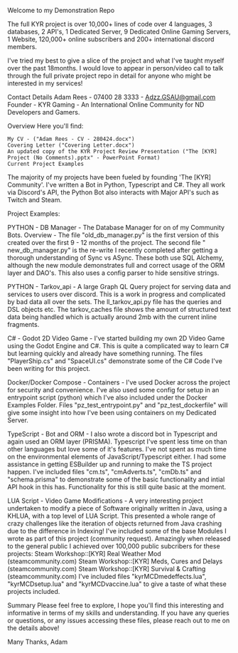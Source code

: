 Welcome to my Demonstration Repo 

The full KYR project is over 10,000+ lines of code over 4 languages, 3 databases, 2 API's, 1 Dedicated Server, 9 Dedicated Online Gaming Servers, 1 Website, 120,000+ online subscribers and 200+ international discord members. 

I've tried my best to give a slice of the project and what I've taught myself over the past 18months. I would love to appear in person/video call to talk through the full private project repo in detail for anyone who might be interested in my services!

Contact Details 
Adam Rees - 07400 28 3333 - Adzz.GSAU@gmail.com Founder - KYR Gaming - An International Online Community for ND Developers and Gamers.

Overview Here you'll find:

    My CV - ("Adam Rees - CV - 280424.docx")
    Covering Letter ("Covering Letter.docx")
    An updated copy of the KYR Project Review Presentation ("The [KYR] Project (No Comments).pptx" - PowerPoint Format)
    Current Project Examples

The majority of my projects have been fueled by founding 'The [KYR] Community'. I've written a Bot in Python, Typescript and C#. They all work via Discord's API, the Python Bot also interacts with Major API's such as Twitch and Steam.

Project Examples:

PYTHON - DB Manager - The Database Manager for on of my Community Bots. Overview - The file "old_db_manager.py" is the first version of this created over the first 9 - 12 months of the project. The second file " new_db_manager.py" is the re-write I recently completed after getting a thorough understanding of Sync vs ASync. These both use SQL Alchemy, although the new module demonstrates full and correct usage of the ORM layer and DAO's. This also uses a config parser to hide sensitive strings.

PYTHON - Tarkov_api - A large Graph QL Query project for serving data and services to users over discord. This is a work in progress and complicated by bad data all over the sets. The ll_tarkov_api.py file has the queries and DSL objects etc. The tarkov_caches file shows the amount of structured text data being handled which is actually around 2mb with the current inline fragments.

C# - Godot 2D Video Game - I've started building my own 2D Video Game using the Godot Engine and C#. This is quite a complicated way to learn C# but learning quickly and already have something running. The files "PlayerShip.cs" and "SpaceUI.cs" demonstrate some of the C# Code I've been writing for this project.

Docker/Docker Compose - Containers - I've used Docker across the project for security and convenience. I've also used some config for setup in an entrypoint script (python) which I've also included under the Docker Examples Folder. Files "pz_test_entrypoint.py" and "pz_test_dockerfile" will give some insight into how I've been using containers on my Dedicated Server.

TypeScript - Bot and ORM - I also wrote a discord bot in Typescript and again used an ORM layer (PRISMA). Typescript I've spent less time on than other languages but love some of it's features. I've not spent as much time on the environmental elements of JavaScript/Typescript either. I had some assistance in getting ESBuilder up and running to make the TS project happen. I've included files "cm.ts", "cmAdverts.ts", "cmDb.ts" and "schema.prisma" to demonstrate some of the basic functionality and intial API hook in this has. Functionality for this is still quite basic at the moment.

LUA Script - Video Game Modifications - A very interesting project undertaken to modify a piece of Software originally written in Java, using a KHLUA, with a top level of LUA Script. This presented a whole range of crazy challenges like the iteration of objects returned from Java crashing due to the difference in Indexing! I've included some of the base Modules I wrote as part of this project (community request). Amazingly when released to the general public I achieved over 100,000 public subcribers for these projects: Steam Workshop::[KYR] Real Weather Mod (steamcommunity.com) Steam Workshop::[KYR] Meds, Cures and Delays (steamcommunity.com) Steam Workshop::[KYR] Survival & Crafting (steamcommunity.com) I've included files "kyrMCDmedeffects.lua", "kyrMCDsetup.lua" and "kyrMCDvaccine.lua" to give a taste of what these projects included.

Summary Please feel free to explore, I hope you'll find this interesting and informative in terms of my skills and understanding. If you have any queries or questions, or any issues accessing these files, please reach out to me on the details above!

Many Thanks, Adam
